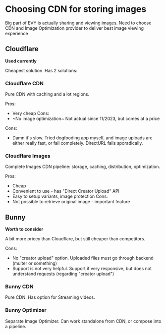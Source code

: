 # Choosing CDN for storing images

Big part of EVY is actually sharing and viewing images. Need to choose CDN and Image Optimization provider to deliver best image viewing experience

## Cloudflare

**Used currently**

Cheapest solution. Has 2 solutions:

### Cloudflare CDN

Pure CDN with caching and a lot regions.

Pros:

- Very cheap
  Cons:
- ~No image optimization~ Not actual since 11/2023, but comes at a price

Cons:

- Damn it's slow. Tried dogfooding app myself, and image uploads are either really fast, or fail completely. DirectURL fails sporadically.

### Cloudflare Images

Complete Images CDN pipeline: storage, caching, distribution, optimization.

Pros:

- Cheap
- Convenient to use - has "Direct Creator Upload" API
- Easy to setup variants, image protection
  Cons:
- Not possible to retrieve original image - important feature

## Bunny

**Worth to consider**

A bit more pricey than Cloudflare, but still cheaper than competitors.

Cons:

- No "creator upload" option. Uploaded files must go through backend (multer or something)
- Support is not very helpful. Support if very responsive, but does not understand requests (regarding "creator upload")

### Bunny CDN

Pure CDN. Has option for Streaming videos.

### Bunny Optimizer

Separate Image Optimizer. Can work standalone from CDN, or compose into a pipeline.
